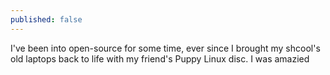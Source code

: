 ```yaml
---
published: false
---
```


I've been into open-source for some time, ever since I brought my shcool's old laptops back to life with my friend's Puppy Linux disc. I was amazied